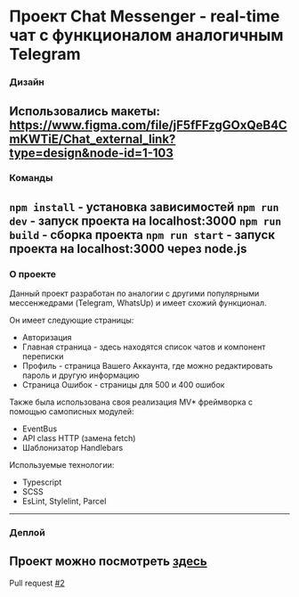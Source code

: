 # Проект Chat Messenger - real-time чат с функционалом аналогичным Telegram
### Дизайн

Использовались макеты: https://www.figma.com/file/jF5fFFzgGOxQeB4CmKWTiE/Chat_external_link?type=design&node-id=1-103
---
### Команды 

`npm install` - установка зависимостей
`npm run dev` - запуск проекта на localhost:3000
`npm run build` - сборка проекта
`npm run start` - запуск проекта на localhost:3000 через node.js
---
### О проекте

Данный проект разработан по аналогии с другими популярными мессенжедрами (Telegram, WhatsUp) и имеет схожий функционал.

Он имеет следующие страницы:
- Авторизация
- Главная страница - здесь находятся список чатов и компонент переписки
- Профиль - страница Вашего Аккаунта, где можно редактировать пароль и другую информацию
- Страница Ошибок - страницы для 500 и 400 ошибок

Также была использована своя реализация MV* фреймворка с помощью самописных модулей:
- EventBus
- API class HTTP (замена fetch)
- Шаблонизатор Handlebars

Используемые технологии:
- Typescript
- SCSS
- EsLint, Stylelint, Parcel

---
### Деплой 

Проект можно посмотреть [здесь](https://silly-fox-fd65ec.netlify.app/)
---
Pull request [#2](https://github.com/Nikita-hub000/middle.messenger.praktikum.yandex/pull/4)

